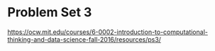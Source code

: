 # Problem Set 3

https://ocw.mit.edu/courses/6-0002-introduction-to-computational-thinking-and-data-science-fall-2016/resources/ps3/
